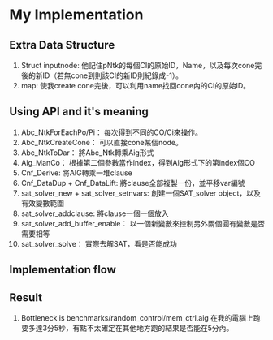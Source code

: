 # My Implementation
## Extra Data Structure
1. Struct inputnode: 
   他記住pNtk的每個CI的原始ID，Name，以及每次cone完後的新ID（若無cone到則該CI的新ID則紀錄成-1）。
2. map:
   使我create cone完後，可以利用name找回cone內的CI的原始ID。


## Using API and it's meaning
1. Abc_NtkForEachPo/Pi：
   每次得到不同的CO/Ci來操作。
3. Abc_NtkCreateCone：
   可以直接cone某個node。
3. Abc_NtkToDar：
   將Abc_Ntk轉乘Aig形式
4. Aig_ManCo：
   根據第二個參數當作index，得到Aig形式下的第index個CO
5. Cnf_Derive: 
   將AIG轉乘一堆clause
6. Cnf_DataDup + Cnf_DataLift:
   將clause全部複製一份，並平移var編號
7. sat_solver_new + sat_solver_setnvars:
   創建一個SAT_solver object，以及有效變數範圍
8. sat_solver_addclause:
   將clause一個一個放入
9. sat_solver_add_buffer_enable：
   以一個新變數來控制另外兩個圓有變數是否需要相等
10. sat_solver_solve：
    實際去解SAT，看是否能成功
    


## Implementation flow


## Result
1. Bottleneck is benchmarks/random_control/mem_ctrl.aig
    在我的電腦上跑要多達3分5秒，有點不太確定在其他地方跑的結果是否能在5分內。
 